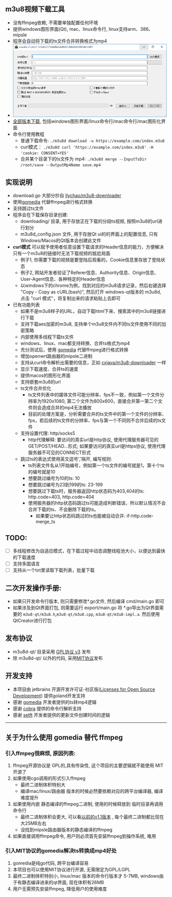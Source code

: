 
## m3u8视频下载工具
* 没有ffmpeg依赖, 不需要单独配置任何环境
* 提供windows图形界面(Qt), mac、linux命令行, linux支持arm、386、mipsle 
* 程序会自动将下载的ts文件合并转换格式为mp4
* ![](m3u8d-qt/screenshot.png)
* [全部版本下载](https://github.com/orestonce/m3u8d/releases ), 包括windows图形界面/linux命令行/mac命令行/mac图形化界面   
* 命令行使用教程
  * 普通下载命令: `./m3u8d download -u https://example.com/index.m3u8`
  * curl模式： `./m3u8d curl 'https://example.com/index.m3u8' -H 'cookie: CONSENT=YES'`
  * 合并某个目录下的ts文件为 mp4: `./m3u8d merge --InputTsDir /root/save --OutputMp4Name save.mp4` 
## 实现说明
* download.go 大部分抄自 [llychao/m3u8-downloader](https://github.com/llychao/m3u8-downloader)
* 使用[gomedia](https://github.com/yapingcat/gomedia) 代替ffmpeg进行格式转换
* 支持跳过ts文件
* 程序会在下载保存目录创建:
    * downloading/ 目录, 用于存放正在下载的分段ts视频, 按照m3u8的url进行划分
    * m3u8d_config.json 文件, 用于存放Qt ui的的界面上的配置信息, 只有Windows/Macos的Qt版本会创建此文件
* **curl模式** 可以赋予使用者任意设置下载请求的Header信息的能力，方便解决只有一个m3u8的链接时无法下载视频的尴尬局面
  * 例子1, 你需要下载的视频是要登陆后观看的，Cookie信息里存放了登陆状态
  * 例子2, 网站开发者验证了Referer信息、Authority信息、Origin信息、User-Agent信息、各种特定的Header信息
  * 以windows下的chrome为例，找到对应的m3u8请求记录，然后右键选择 "Copy - Copy as cURL(bash)", 
    然后打开 windows-qt版本的 m3u8d, 点击 "curl 模式"，将复制出来的请求粘贴上去即可
* 已有功能列表
  * 如果不是m3u8样子的URL，自动下载html下来、搜索其中的m3u8链接进行下载
  * 支持下载aes加密的m3u8, 支持单个m3u8文件内不同ts文件使用不同的加密策略
  * 内部使用多线程下载ts文件
  * windows、linux、mac都支持转换、合并ts格式为mp4
  * 充分测试后，使用 [gomedia](https://github.com/yapingcat/gomedia) 代替ffmpeg进行格式转换
  * 增加openwrt路由器的mipsle二进制
  * 支持从curl命令解析出需要的信息，正如 [cxjava/m3u8-downloader](https://github.com/cxjava/m3u8-downloader) 一样
  * 显示下载速度、合并ts的速度
  * 提供macos的图形化界面
  * 支持嵌套m3u8的url
  * ts文件合并优化
    * ts文件列表中的媒体文件可能分辨率、fps不一致，例如第一个文件分辨率为1920x1080, 第二个文件为800x600，直接合并第一第二个文件则会造成合并的mp4无法播放
    * 目前的处理方案是，分析需要合并的ts文件中的第一个文件的分辨率、fps，若后续的ts文件的分辨率、fps与第一个不同则不合并后续的ts文件
  * 支持设置代理: http/socks5
    * http代理解释: 要访问的真实url是http协议, 使用代理服务器可见的GET/POST/HEAD...形式; 如果要访问的真实url是https协议, 使用代理服务器不可见的CONNECT形式
  * 跳过ts的表达式使用英文逗号','隔开, 编写规则:
    * ts列表文件名从1开始编号，例如第一个ts文件的编号就是1，第十个ts的编号就是10
    * 想要跳过编号为10的ts: 10
    * 想要跳过编号为23到199的ts: 23-199
    * 想要跳过下载ts时，服务器返回http状态码为403,404的ts: http.code=403, http.code=404
    * 使用服务器的http状态码跳过ts可能造成判断错误，所以默认情况不会合并下载的ts、不会删除下载的ts。 
      * 如果要让http状态码跳过的ts也能被自动合并: if-http.code-merge_ts
    
## TODO:
  * [ ] 多线程修改为自适应模式，在下载过程中动态调整线程池大小，以便达到最快的下载速度
  * [ ] 支持多国语言
  * [ ] 支持从一个txt里读取下载列表，批量下载
## 二次开发操作手册:
* 如果只开发命令行版本, 则只需要修改*.go文件, 然后编译 cmd/main.go 即可
* 如果涉及到Qt界面打包, 则需要运行 export/main.go 将 *.go导出为Qt界面需要的
`m3u8-qt/m3u8.h`,`m3u8-qt/m3u8.cpp`, `m3u8-qt/m3u8-impl.a`. 然后使用QtCreator进行打包
## 发布协议
* m3u8d-qt/ 目录采用 [GPL协议 v3](m3u8d-qt/LICENSE) 发布
* 除 m3u8d-qt/ 以外的代码, 采用[MIT协议](LICENSE)发布 
## 开发支持
 * 本项目由 jetbrains 开源开发许可证-社区版([Licenses for Open Source Development](https://jb.gg/OpenSourceSupport)) 提供goland开发支持
 * 感谢 [gomedia](https://github.com/yapingcat/gomedia) 开发者提供的ts转mp4逻辑
 * 感谢 [cobra](https://github.com/spf13/cobra) 提供的命令行解析支持
 * 感谢 [setft](https://github.com/xiaoqidun/setft) 开发者提供的更新文件创建时间的逻辑
 
----------------------------------
## 关于为什么使用 gomedia 替代 ffmpeg
### 引入ffmpeg很麻烦, 原因列表:
1. ffmpeg开源协议是 GPL的,具有传染性, 这个项目的主要逻辑就不能使用 MIT 开源了
2. 如果使用cgo调用的形式引入ffmpeg
    * 最终二进制体积特别大
    * 编译mac/linux/路由器 版本的时候必然要依赖对应的跨平台编译器, 编译难度提升
3. 如果使用内嵌 静态编译的ffmpeg二进制, 使用的时候释放到 临时目录再调用命令行
    * 最终二进制体积会更大, 可以看[以前的v1.1版本](https://github.com/orestonce/m3u8d/releases/tag/v1.1) , 每个最终二进制都比现在大25MB左右
    * 没找到mipsle路由器版本的静态编译的ffmpeg
4. 如果直接调用ffmpeg命令, 用户则必须首先安装ffmpeg到操作系统, 难用
### 引入MIT协议的gomedia解决ts转换成mp4好处
1. gomedia是纯go代码, 跨平台编译容易
2. 本项目也可以使用MIT协议进行开源, 无需限定为GPL/LGPL
3. 最终二进制体积特别小, linux/mac 版本的命令行版本才 5-7MB, windows由于有静态编译进来的qt界面, 现在体积有26MB
4. 用户无需预先安装ffmpeg, 降低用户的使用难度
